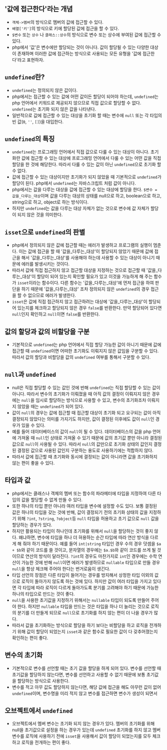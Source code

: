 ## '값에 접근한다'라는 개념
- `객체->멤버`의 방식으로 멤버의 값에 접근할 수 있다.
- `배열['키']`의 방식으로 키에 할당된 값에 접근을 할 수 있다.
- `$변수` 또는 `상수` 나 `클래스::상수`의 방식으로 변수 또는 상수에 부여된 값에 접근할 수 있다.
- php에서 '값'은 변수에만 할당되는 것이 아니다. 값이 할당될 수 있는 다양한 대상이 존재하며 이러한 값에 접근하는 방식으로 사용되는 모든 유형을 '값에 접근한다'라고 표현하자.

## `undefined`란?
- `undefined`는 정의되지 않은 값이다.
- php에서는 접근할 수 있는 값에 어떤 값이든 할당이 되어야 하는데, `undefined`는 php 언어에서 키워드로 제공되지 않으므로 직접 값으로 할당할 수 없다. `undefined`는 초기화 되지 않은 값을 나타낸다.
- 일반적으로 값에 접근할 수 있는 대상을 초기화 할 때는 변수에 `null` 또는 각 타입의 빈 값(`0`, `''`, `[]`)을 대입한다.

## `undefined`의 특징
- `undefined`는 프로그래밍 언어에서 직접 값으로 다룰 수 있는 대상이 아니다. 초기화란 값에 접근할 수 있는 대상에 프로그래밍 언어에서 다룰 수 있는 어떤 값을 직접 할당을 한 것에 해당한다. 따라서 다룰 수 있는 값이 아닌 `undefined`으로 초기화 할 수 없다.
- 값에 접근할 수 있는 대상이지만 초기화가 되지 않았을 때 기본적으로 `undefined`가 할당이 된다. php에서 `undefined`는 자바스크립트 처럼 값이 아니다.
- php에서는 값을 다루는 대상을 값에 접근할 수 있는 대상에 할당을 한다. `$변수 = 값을_다루는_대상`이며 값을 다루는 대상의 상태를 null으로 하고, boolean으로 하고, string으로 하고, object로 하는 방식이다.
- 하지만 `undefined`는 값을 다루는 대상 자체가 없는 것으로 변수에 값 자체가 할당이 되지 않은 것을 의미한다.

## `isset`으로 `undefined`의 판별
- php에서 정의되지 않은 값에 접근할 때는 에러가 발생하고 프로그램의 실행이 멈춘다. 이는 값에 접근을 할 때 '값을_다루는_대상'이 할당되지 않았기 때문에 값에 접근을 해서 '값을_다루는_대상'를 사용해야 하는데 사용할 수 있는 대상이 아니기 때문에 에러를 발생시키는 것이다.
- 따라서 값에 직접 접근하지 않고 접근할 대상을 지정하는 것으로 접근할 때 '값을_다루는_대상'이 할당이 되어 있는지 확인할 필요가 있고 이것을 가능하게 해 주는 함수가 `isset`이라는 함수이다. 다른 함수는 '값을_다루는_대상'에 먼저 접근을 하여 판단을 하기 때문에 '값을_다루는_대상' 조차 정의되지 않은 `undefined`의 경우 접근을 할 수 없으므로 에러가 발생한다.
- `isset`은 값에 직접 접근하지 않고 접근하려는 대상에 '값을_다루는_대상'이 할당되어 있는지를 체크하고 할당되지 않은 경우 `false`를 반환한다. 만약 할당되어 있다면 `null`인지 확인하고 `null`이면 `false`를 반환한다.

## 값의 할당과 값의 비할당을 구분
- 기본적으로 `undefined`는 php 언어에서 직접 할당 가능한 값이 아니기 때문에 값에 접근할 때 `undefined`이면 어떠한 초기화도 이뤄지지 않은 값임을 구분할 수 있다. 따라서 값의 할당과 비할당을 값의 `undefined` 여부를 통해서 구분할 수 있다.

## `null`과 `undefined`
- null은 직접 할당할 수 있는 값인 것에 반해 `undefined`는 직접 할당할 수 있는 값이 아니다. 따라서 변수의 초기화가 이뤄졌을 때 아직 값의 결정이 이뤄지지 않은 경우에는 `null`을 임시로 할당하는 방식으로 사용할 수 있고, 변수의 초기화조차 이뤄지지 않았을 때는 `undefined`가 되어 있다.
- 값이 `null`의 경우는 값에 접근할 때 접근할 대상이 초기화 되고 요구되는 값이 아직 결정되지 않았다는 의미를 가지기도 하지만, 값이 결정된 이후에도 값이 `null`인 경우가 있을 수 있다.
- 예를 들어 데이터베이스의 값이 `null`이 될 수 있다. 데이터베이스의 값을 php 언어에 가져올 때 `null`인 상태로 가져올 수 있기 때문에 값의 초기값 뿐만 아니라 결정된 값으로 `null`이 사용될 수 있다. 따라서 `null`의 값만으로 초기화 상태의 값인지 결정된 결정된 값으로 사용된 값인지 구분하는 용도로 사용하기에는 적합하지 않다.
- 따라서 값에 접근할 때 초기화와 동시에 결정되는 값이 아니라면 값을 초기화하지 않는 편이 좋을 수 있다.

## 타입과 값
- php에서는 클래스나 객체의 멤버 또는 함수의 파라메터에 타입을 지정하여 다른 타입의 값을 할당할 수 없게 만들 수 있다.
- 또한 하나의 타입 뿐만 아니라 여러 타입을 변수에 설정할 수도 있다. 보통 결정된 값은 하나의 타입을 갖는 것에 반해, 값이 결정되기 전의 초기화 상태의 값을 지정하기 위해 `?int`, `?string`, `?object`등 `null` 타입을 허용하고 초기 값으로 `null` 값을 할당하는 경우가 있다.
- 하지만 활용되는 타입이 하나인데 초기화를 위해서 `null`을 할당하는 것이 좋지 않다. 왜냐하면, 변수에 타입을 하나 더 혀용하는 순간 타입에 따라 연산 방식을 다르게 해 줘야 하기 때문이다. 예를 들어 `int|string` 타입인 경우 수의 경우 덧셈을 `$a + $b`와 같이 코드를 쓸 것이고, 문자열의 경우에는 `$a.$b`와 같이 코드를 쓰게 될 것이므로 연산의 방식이 달라진다. `?int`의 경우도 마찬가지로 `int`인 경우에는 수학 연산이 가능한 것에 반해 `null`이면 에러가 발생하므로 `nullable` 타입으로 만들 경우 `null`을 항상 체크해 주어야 한다는 번거로움이 생긴다.
- 타입 선언의 장점은 다른 타입이 들어가는 경우를 방지해서 상정한 타입 이외의 값으로 로직이 돌아가지 않도록 하는 것에 있다. 하지만 값이 여러 타입을 가지고 있다면 각 타입에 따라 로직이 다르게 돌아가도록 분기를 고려해야 하기 때문에 가능한 하나의 타입으로 만드는 것이 좋다.
- `null`을 사용한 초기값을 지정하기 위해서는 `nullable` 타입이 되도록 만들어 주어야 한다. 하지만 `nullable` 타입을 만드는 것은 타입을 하나 더 늘리는 것으로 로직의 분기를 더 만들게 되므로 `null`으로 초기화를 하지 않는 편이 더 나을 경우가 많다.
- 따라서 값을 초기화하는 방식으로 할당을 하기 보다는 비할당을 하고 로직을 전개하기 위해 값이 할당이 되었는지 `isset`과 같은 함수로 필요한 값이 다 갖추어졌는지 확인하는 편이 좋다.

## 변수의 초기화
- 기본적으로 변수를 선언할 때는 초기 값을 할당을 하게 되어 있다. 변수를 선언할 때 초기값을 할당하지 않는다면, 변수를 선언하고 사용할 수 없기 때문에 보통 초기값을 할당하는 방식으로 사용한다.
- 변수를 적고 아무 값도 할당하지 않는다면, 해당 값에 접근을 해도 아무런 값이 없어 `undefined`이며, 변수명을 미리 적지 않고 변수를 접근하면 변수가 생성이 되면서 

## 오브젝트에서 `undefined`
- 오브젝트에서 멤버 변수는 초기화 되지 않는 경우가 있다. 멤버의 초기화를 위해 null을 초기값으로 설정을 하는 경우가 있는데 `undefined` 초기화를 하지 않고 멤버 변수를 로직에 사용하기 전에 `isset`을 사용해서 값이 할당이 되었는지를 모두 체크하고 로직을 전개하는 편이 좋다.
